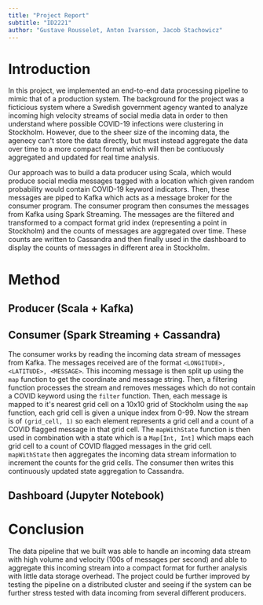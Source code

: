 ```yaml
---
title: "Project Report"
subtitle: "ID2221"
author: "Gustave Rousselet, Anton Ivarsson, Jacob Stachowicz"
---
```


# Introduction

In this project, we implemented an end-to-end data processing pipeline to mimic that of a production system. The background for the project was a ficticious system where a Swedish government agency wanted to analyze incoming high velocity streams of social media data in order to then understand where possible COVID-19 infections were clustering in Stockholm. However, due to the sheer size of the incoming data, the agenecy can't store the data directly, but must instead aggregate the data over time to a more compact format which will then be contiuously aggregated and updated for real time analysis. 

Our approach was to build a data producer using Scala, which would produce social media messages tagged with a location which given random probability would contain COVID-19 keyword indicators. Then, these messages are piped to Kafka which acts as a message broker for the consumer program. The consumer program then consumes the messages from Kafka using Spark Streaming. The messages are the filtered and transformed to a compact format grid index (representing a point in Stockholm) and the counts of messages are aggregated over time. These counts are written to Cassandra and then finally used in the dashboard to display the counts of messages in different area in Stockholm. 

# Method

## Producer (Scala + Kafka)

## Consumer (Spark Streaming + Cassandra)

The consumer works by reading the incoming data stream of messages from Kafka. The messages received are of the format `<LONGITUDE>, <LATITUDE>, <MESSAGE>`. This incoming message is then split up using the `map` function to get the coordinate and message string. Then, a filtering function processes the stream and removes messages which do not contain a COVID keyword using the `filter` function. Then, each message is mapped to it's nearest grid cell on a 10x10 grid of Stockholm using the `map` function, each grid cell is given a unique index from 0-99. Now the stream is of `(grid_cell, 1)` so each element represents a grid cell and a count of a COVID flagged message in that grid cell. The `mapWithState` function is then used in combination with a state which is a `Map[Int, Int]` which maps each grid cell to a count of COVID flagged messages in the grid cell. `mapWithState` then aggregates the incoming data stream information to increment the counts for the grid cells. The consumer then writes this continuously updated state aggregation to Cassandra.

## Dashboard (Jupyter Notebook)

# Conclusion 

The data pipeline that we built was able to handle an incoming data stream with high volume and velocity (100s of messages per second) and able to aggregate this incoming stream into a compact format for further analysis with little data storage overhead. The project could be further improved by testing the pipeline on a distributed cluster and seeing if the system can be further stress tested with data incoming from several different producers. 